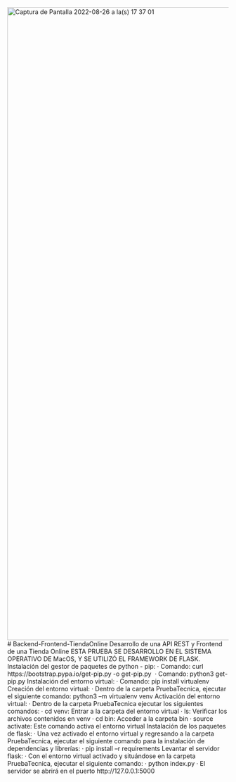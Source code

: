 <img width="1440" alt="Captura de Pantalla 2022-08-26 a la(s) 17 37 01" src="https://user-images.githubusercontent.com/110941389/186999310-aea1f71e-a793-446f-be8f-ef6169c9136f.png">
# Backend-Frontend-TiendaOnline
Desarrollo de una API REST y Frontend de una Tienda Online 
ESTA PRUEBA SE DESARROLLO EN EL SISTEMA OPERATIVO DE MacOS, Y SE UTILIZÓ EL FRAMEWORK DE FLASK.
Instalación del gestor de paquetes de python - pip:
·	Comando: curl https://bootstrap.pypa.io/get-pip.py -o get-pip.py 
·	Comando: python3 get-pip.py
Instalación del entorno virtual: 
·	Comando: pip install virtualenv
Creación del entorno virtual:
·	Dentro de la carpeta PruebaTecnica, ejecutar el siguiente comando: python3 –m virtualenv venv
Activación del entorno virtual:
·	Dentro de la carpeta PruebaTecnica ejecutar los siguientes comandos: 
·	cd venv: Entrar a la carpeta del entorno virtual
·	ls: Verificar los archivos contenidos en venv
·	cd bin: Acceder a la carpeta bin
·	source activate: Este comando activa el entorno virtual
Instalación de los paquetes de flask: 
·	Una vez activado el entorno virtual y regresando a la carpeta PruebaTecnica, ejecutar el siguiente comando para la instalación de dependencias y librerías: 
·	pip install –r requirements
Levantar el servidor flask:
·	Con el entorno virtual activado y situándose en la carpeta PruebaTecnica, ejecutar el siguiente comando: 
·	python index.py
·	El servidor se abrirá en el puerto http://127.0.0.1:5000

